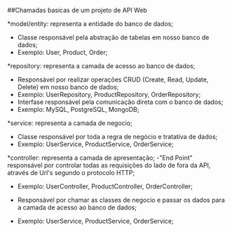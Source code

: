 ##Chamadas basicas de um projeto de API Web

*model/entity: representa a entidade do banco de dados;
- Classe responsável pela abstração de tabelas em nosso banco de dados;
- Exemplo: User, Product, Order;

*repository: representa a camada de acesso ao banco de dados;
- Responsável por realizar operações CRUD (Create, Read, Update, Delete) em nosso banco de dados;
- Exemplo: UserRepository, ProductRepository, OrderRepository;
- Interfase responsável pela comunicação direta com o banco de dados;
- Exemplo: MySQL, PostgreSQL, MongoDB;

*service: representa a camada de negocio;
- Classe responsável por toda a regra de negócio e tratativa de dados;
- Exemplo: UserService, ProductService, OrderService;

*controller: representa a camada de apresentação;
-"End Point" responsável por controlar todas as requisições do lado de fora da API, através de Url's segundo o protocolo HTTP;
- Exemplo: UserController, ProductController, OrderController;

- Responsável por chamar as classes de negocio e passar os dados para a camada de acesso ao banco de dados;
- Exemplo: UserService, ProductService, OrderService;

